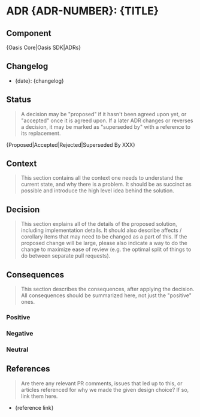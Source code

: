 # ADR {ADR-NUMBER}: {TITLE}

## Component

{Oasis Core|Oasis SDK|ADRs}

## Changelog

- {date}: {changelog}

## Status

> A decision may be "proposed" if it hasn't been agreed upon yet, or "accepted"
> once it is agreed upon. If a later ADR changes or reverses a decision, it may
> be marked as "superseded by" with a reference to its replacement.

{Proposed|Accepted|Rejected|Superseded By XXX}

## Context

> This section contains all the context one needs to understand the current
> state, and why there is a problem. It should be as succinct as possible and
> introduce the high level idea behind the solution.

## Decision

> This section explains all of the details of the proposed solution, including
> implementation details. It should also describe affects / corollary items that
> may need to be changed as a part of this. If the proposed change will be
> large, please also indicate a way to do the change to maximize ease of review
> (e.g. the optimal split of things to do between separate pull requests).

## Consequences

> This section describes the consequences, after applying the decision. All
> consequences should be summarized here, not just the "positive" ones.

### Positive

### Negative

### Neutral

## References

> Are there any relevant PR comments, issues that led up to this, or articles
> referenced for why we made the given design choice? If so, link them here.

- {reference link}
